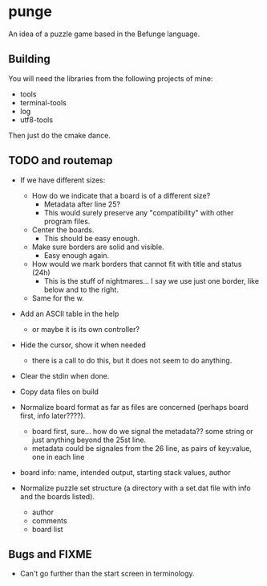# punge

An idea of a puzzle game based in the Befunge language.

## Building

You will need the libraries from the following projects of mine:

- tools
- terminal-tools
- log
- utf8-tools

Then just do the cmake dance.

## TODO and routemap

- If we have different sizes:
	- How do we indicate that a board is of a different size?
		- Metadata after line 25?
		- This would surely preserve any "compatibility" with other program files.
	- Center the boards.
		- This should be easy enough.
	- Make sure borders are solid and visible.
		- Easy enough again.
	- How would we mark borders that cannot fit with title and status (24h)
		- This is the stuff of nightmares... I say we use just one border, like
		below and to the right.
	- Same for the w.
- Add an ASCII table in the help
	- or maybe it is its own controller?
- Hide the cursor, show it when needed
	- there is a call to do this, but it does not seem to do anything.
- Clear the stdin when done.
- Copy data files on build

- Normalize board format as far as files are concerned (perhaps board first, info later????).
	- board first, sure... how do we signal the metadata?? some string or just anything beyond the 25st line.
	- metadata could be signales from the 26 line, as pairs of key:value, one in each line
- board info: name, intended output, starting stack values, author
- Normalize puzzle set structure (a directory with a set.dat file with info and the boards listed).
	- author
	- comments
	- board list

## Bugs and FIXME
- Can't go further than the start screen in terminology.
